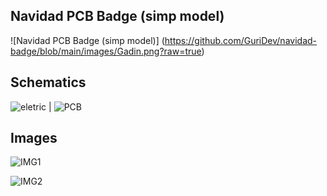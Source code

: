 ## Navidad PCB Badge (simp model) ##

![Navidad PCB Badge (simp model)] (https://github.com/GuriDev/navidad-badge/blob/main/images/Gadin.png?raw=true)

## Schematics ##
![eletric](https://github.com/GuriDev/navidad-badge/blob/main/images/Schematic.png?raw=true) | ![PCB](https://github.com/GuriDev/navidad-badge/blob/main/images/S.png?raw=true)

## Images ##
![IMG1](https://github.com/GuriDev/navidad-badge/blob/main/images/Gado.png?raw=true)

![IMG2](https://github.com/GuriDev/navidad-badge/blob/main/images/GadoTr%C3%A1s.png?raw=true)
